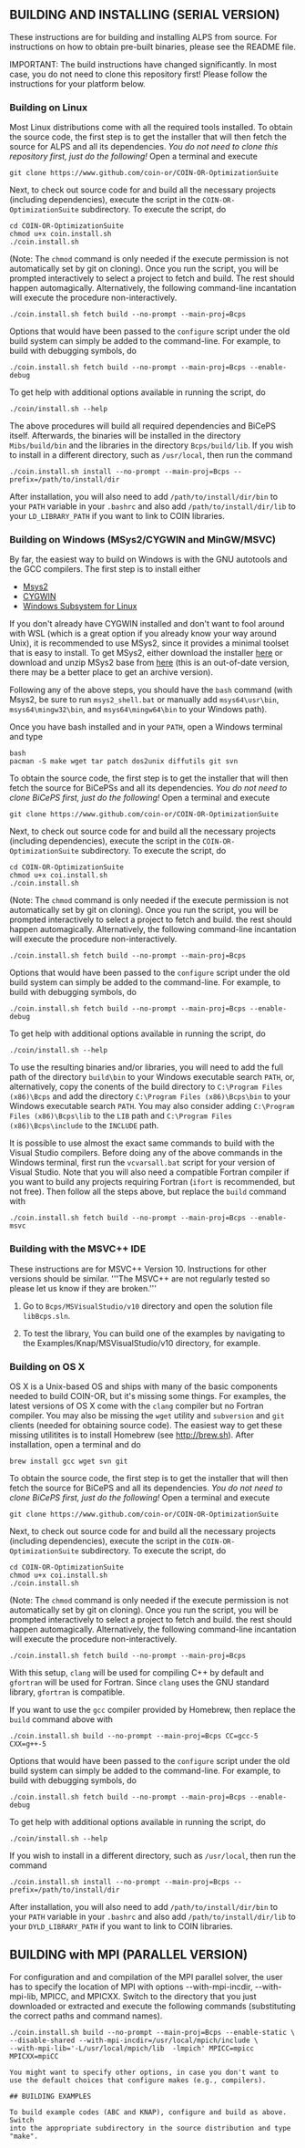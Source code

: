 ## BUILDING AND INSTALLING (SERIAL VERSION)

These instructions are for building and installing ALPS from source. For
instructions on how to obtain pre-built binaries, please see the README file.

IMPORTANT: The build instructions have changed significantly. In most case,
you do not need to clone this repository first! Please follow the instructions
for your platform below.

### Building on Linux

Most Linux distributions come with all the required tools installed. To obtain
the source code, the first step is to get the installer that will then
fetch the source for ALPS and all its dependencies. *You do not need to
clone this repository first, just do the following!* Open a terminal and execute

```
git clone https://www.github.com/coin-or/COIN-OR-OptimizationSuite
```

Next, to check out source code for and build all the necessary projects
(including dependencies), execute the script in the `COIN-OR-OptimizationSuite`
subdirectory. To execute the script, do

```
cd COIN-OR-OptimizationSuite
chmod u+x coin.install.sh
./coin.install.sh
```

(Note: The `chmod` command is only needed if the execute permission is not
automatically set by git on cloning). Once you run the script,
you will be prompted interactively to select a project to fetch and build. The
rest should happen automagically. Alternatively, the following command-line
incantation will execute the procedure non-interactively.

```
./coin.install.sh fetch build --no-prompt --main-proj=Bcps
```

Options that would have been passed to the `configure` script under the old
build system can simply be added to the command-line. For example, to build
with debugging symbols, do

```
./coin.install.sh fetch build --no-prompt --main-proj=Bcps --enable-debug
```

To get help with additional options available in running the script, do

```
./coin/install.sh --help
```

The above procedures will build all required dependencies and BiCePS itself.
Afterwards, the binaries will be installed in the directory `Mibs/build/bin`
and the libraries in the directory `Bcps/build/lib`. If you wish to
install in a different directory, such as `/usr/local`, then run the command

```
./coin.install.sh install --no-prompt --main-proj=Bcps --prefix=/path/to/install/dir
```

After installation, you will also need to add `/path/to/install/dir/bin` to your
`PATH` variable in your `.bashrc` and also add `/path/to/install/dir/lib`
to your `LD_LIBRARY_PATH` if you want to link to COIN libraries. 

### Building on Windows (MSys2/CYGWIN and MinGW/MSVC)

By far, the easiest way to build on Windows is with the GNU autotools and the
GCC compilers. The first step is to install either
   * [Msys2](https://msys2.github.io/)
   * [CYGWIN](http://cygwin.org/)
   * [Windows Subsystem for Linux](https://docs.microsoft.com/en-us/windows/wsl/install-win10)

If you don't already have CYGWIN installed and don't want to fool around with
WSL (which is a great option if you already know your way around Unix), it is
recommended to use MSys2, since it provides a minimal toolset that is easy to
install. To get MSys2, either download the installer
[here](https://msys2.github.io/) or download and unzip MSys2 base from
[here](http://kent.dl.sourceforge.net/project/msys2/Base/x86_64/msys2-base-x86_64-20150512.tar.xz) 
(this is an out-of-date version, there may be a better place to get an archive
version). 

Following any of the above steps, you should have the `bash` command
(with Msys2, be sure to run `msys2_shell.bat` 
or manually add `msys64\usr\bin`, `msys64\mingw32\bin`, and
`msys64\mingw64\bin` to your Windows path).   

Once you have bash installed and in your `PATH`, open a Windows terminal and
type 

```
bash
pacman -S make wget tar patch dos2unix diffutils git svn
```

To obtain the source code, the first step is to get the installer that will
then fetch the source for BiCePSs and all its dependencies. *You do not need to
clone BiCePS first, just do the following!* Open a terminal and execute

```
git clone https://www.github.com/coin-or/COIN-OR-OptimizationSuite
```

Next, to check out source code for and build all the necessary projects
(including dependencies), execute the script in the `COIN-OR-OptimizationSuite`
subdirectory. To execute the script, do

```
cd COIN-OR-OptimizationSuite
chmod u+x coi.install.sh
./coin.install.sh
```

(Note: The `chmod` command is only needed if the execute permission is not
automatically set by git on cloning). Once you run the script,
you will be prompted interactively to select a project to fetch and build. the
rest should happen automagically. Alternatively, the following command-line
incantation will execute the procedure non-interactively.

```
./coin.install.sh fetch build --no-prompt --main-proj=Bcps
```
Options that would have been passed to the `configure` script under the old
build system can simply be added to the command-line. For example, to build
with debugging symbols, do

```
./coin.install.sh fetch build --no-prompt --main-proj=Bcps --enable-debug
```

To get help with additional options available in running the script, do

```
./coin/install.sh --help
```

To use the resulting binaries and/or libraries, you will need to add the
full path of the directory `build\bin` to your Windows executable
search `PATH`, or, alternatively, copy the conents of the build directory to 
`C:\Program Files (x86)\Bcps` and add the directory
`C:\Program Files (x86)\Bcps\bin` 
to your Windows executable search `PATH`. You may also consider adding
`C:\Program Files (x86)\Bcps\lib` to the `LIB` path and 
`C:\Program Files (x86)\Bcps\include` to the `INCLUDE` path. 

It is possible to use almost the exact same commands to build with the Visual
Studio compilers. Before doing any of the above commands in the Windows
terminal, first run the `vcvarsall.bat` script for your version of Visual
Studio. Note that you will also need a compatible Fortran compiler if you want
to build any projects requiring Fortran (`ifort` is recommended, but not
free). Then follow all the steps above, but replace the `build` command
with

```
./coin.install.sh fetch build --no-prompt --main-proj=Bcps --enable-msvc
```

### Building with the MSVC++ IDE

These instructions are for MSVC++ Version 10. Instructions for other versions
should be similar. '''The MSVC++ are not regularly tested so please let us
know if they are broken.'''

1. Go to `Bcps/MSVisualStudio/v10` directory and open the solution
file `libBcps.sln`.

2. To test the library, You can build one of the examples by navigating to the
Examples/Knap/MSVisualStudio/v10 directory, for example.


### Building on OS X

OS X is a Unix-based OS and ships with many of the basic components needed to
build COIN-OR, but it's missing some things. For examples, the latest versions
of OS X come with the `clang` compiler but no Fortran compiler. You may also
be missing the `wget` utility and `subversion` and `git` clients (needed for
obtaining source code). The easiest way to get these missing utilitites is to
install Homebrew (see http://brew.sh). After installation, open a terminal and
do

```
brew install gcc wget svn git
```

To obtain the source code, the first step is to get the installer that will
then fetch the source for BiCePS and all its dependencies. *You do not need to
clone BiCePS first, just do the following!* Open a terminal and execute

```
git clone https://www.github.com/coin-or/COIN-OR-OptimizationSuite
```

Next, to check out source code for and build all the necessary projects
(including dependencies), execute the script in the `COIN-OR-OptimizationSuite`
subdirectory. To execute the script, do

```
cd COIN-OR-OptimizationSuite
chmod u+x coi.install.sh
./coin.install.sh
```

(Note: The `chmod` command is only needed if the execute permission is not
automatically set by git on cloning). Once you run the script,
you will be prompted interactively to select a project to fetch and build. the
rest should happen automagically. Alternatively, the following command-line
incantation will execute the procedure non-interactively.

```
./coin.install.sh fetch build --no-prompt --main-proj=Bcps
```

With this setup, `clang` will be used for compiling C++ by default and
`gfortran` will be used for Fortran. Since `clang` uses the GNU standard
library, `gfortran` is compatible.

If you want to use the `gcc` compiler provided by Homebrew, then replace the
`build` command above with

```
./coin.install.sh build --no-prompt --main-proj=Bcps CC=gcc-5 CXX=g++-5
```

Options that would have been passed to the `configure` script under the old
build system can simply be added to the command-line. For example, to build
with debugging symbols, do

```
./coin.install.sh fetch build --no-prompt --main-proj=Bcps --enable-debug
```

To get help with additional options available in running the script, do

```
./coin/install.sh --help
```

If you wish to install in a different directory, such as `/usr/local`, then run
the command

```
./coin.install.sh install --no-prompt --main-proj=Bcps --prefix=/path/to/install/dir
```

After installation, you will also need to add `/path/to/install/dir/bin` to your
`PATH` variable in your `.bashrc` and also add `/path/to/install/dir/lib`
to your `DYLD_LIBRARY_PATH` if you want to link to COIN libraries. 

## BUILDING with MPI (PARALLEL VERSION)

For configuration and and compilation of the MPI parallel solver, the user has
to specify the location of MPI with options --with-mpi-incdir, --with-mpi-lib,
MPICC, and MPICXX. Switch to the directory that you just downloaded or
extracted and execute the following commands (substituting the
correct paths and command names).

```
./coin.install.sh build --no-prompt --main-proj=Bcps --enable-static \
--disable-shared --with-mpi-incdir=/usr/local/mpich/include \
--with-mpi-lib='-L/usr/local/mpich/lib  -lmpich' MPICC=mpicc MPICXX=mpiCC

You might want to specify other options, in case you don't want to 
use the default choices that configure makes (e.g., compilers). 

## BUILDING EXAMPLES

To build example codes (ABC and KNAP), configure and build as above. Switch
into the appropriate subdirectory in the source distribution and type "make".


